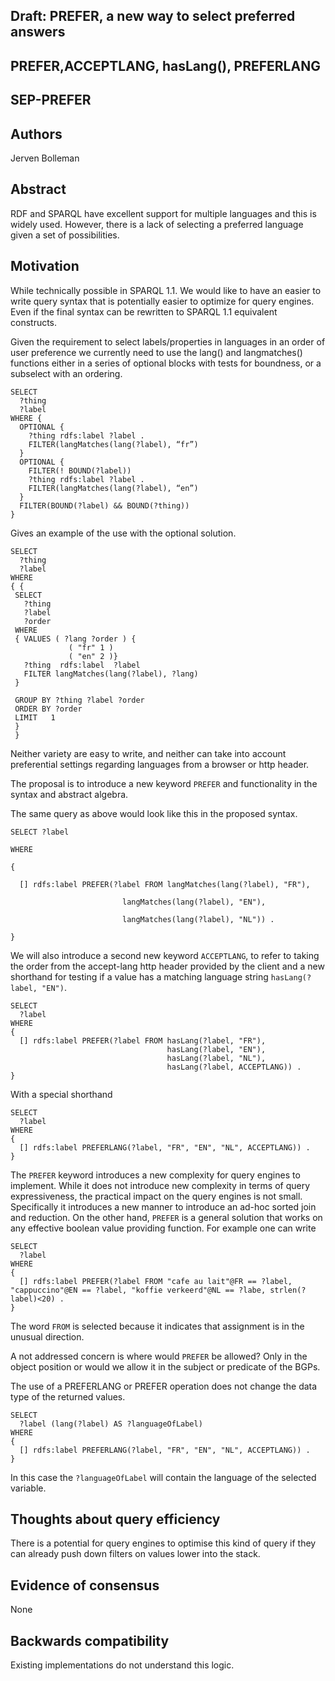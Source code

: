 ## Draft: PREFER, a new way to select preferred answers

## PREFER,ACCEPTLANG, hasLang(), PREFERLANG

## SEP-PREFER

## Authors

Jerven Bolleman

## Abstract



RDF and SPARQL have excellent support for multiple languages and this is widely used. However, there is a lack of selecting a preferred language given a set of possibilities. 

## Motivation

While technically possible in SPARQL 1.1. We would like to have an easier to write query syntax that is potentially easier to optimize for query engines. Even if the final syntax can be rewritten to SPARQL 1.1 equivalent constructs.



Given the requirement to select labels/properties in languages in an order of user preference we currently need to use the lang() and langmatches() functions either in a series of optional blocks with tests for boundness, or a subselect with an ordering.


```sparql
SELECT 
  ?thing 
  ?label
WHERE {
  OPTIONAL {
    ?thing rdfs:label ?label .
    FILTER(langMatches(lang(?label), “fr”)
  }
  OPTIONAL {
    FILTER(! BOUND(?label))
    ?thing rdfs:label ?label .
    FILTER(langMatches(lang(?label), “en”)
  }
  FILTER(BOUND(?label) && BOUND(?thing))
}
```
Gives an example of the use with the optional solution.
```sparql
SELECT
  ?thing
  ?label
WHERE
{ { 
 SELECT  
   ?thing 
   ?label 
   ?order
 WHERE
 { VALUES ( ?lang ?order ) {
             ( "fr" 1 )
             ( "en" 2 )}
   ?thing  rdfs:label  ?label
   FILTER langMatches(lang(?label), ?lang)
 }

 GROUP BY ?thing ?label ?order
 ORDER BY ?order
 LIMIT   1
 }
 }
```


Neither variety are easy to write, and neither can take into account preferential settings regarding languages from a browser or http header.



The proposal is to introduce a new keyword `PREFER` and functionality in the syntax and abstract algebra.



The same query as above would look like this in the proposed syntax.


```
SELECT ?label 

WHERE

{

  [] rdfs:label PREFER(?label FROM langMatches(lang(?label), "FR"),

                         langMatches(lang(?label), "EN"), 

                         langMatches(lang(?label), "NL")) .

}
```

We will also introduce a second new keyword `ACCEPTLANG`, to refer to taking the order from the accept-lang http header provided by the client and a new shorthand for testing if a value has a matching language string `hasLang(?label, "EN")`.


```sparql
SELECT 
  ?label 
WHERE
{
  [] rdfs:label PREFER(?label FROM hasLang(?label, "FR"),
                                   hasLang(?label, "EN"), 
                                   hasLang(?label, "NL"),
                                   hasLang(?label, ACCEPTLANG)) .
}
```


With a special shorthand


```sparql
SELECT 
  ?label 
WHERE
{
  [] rdfs:label PREFERLANG(?label, "FR", "EN", "NL", ACCEPTLANG)) .
}
```


The `PREFER` keyword introduces a new complexity for query engines to implement. While it does not introduce new complexity in terms of query expressiveness, the practical impact on the query engines is not small. Specifically it introduces a new manner to introduce an ad-hoc sorted join and reduction. On the other hand, `PREFER` is a general solution that works on any effective boolean value providing function. For example one can write


```sparql
SELECT 
  ?label 
WHERE
{
  [] rdfs:label PREFER(?label FROM "cafe au lait"@FR == ?label, "cappuccino"@EN == ?label, "koffie verkeerd"@NL == ?labe, strlen(?label)<20) .
}
```

The word `FROM` is selected because it indicates that assignment is in the unusual direction. 

A not addressed concern is where would `PREFER` be allowed? Only in the object position or would we allow it in the subject or predicate of the BGPs.


The use of a PREFERLANG or PREFER operation does not change the data type of the returned values.
```sparql
SELECT 
  ?label (lang(?label) AS ?languageOfLabel)
WHERE
{
  [] rdfs:label PREFERLANG(?label, "FR", "EN", "NL", ACCEPTLANG)) .
}
```
In this case the `?languageOfLabel` will contain the language of the selected variable.

## Thoughts about query efficiency

There is a potential for query engines to optimise this kind of query if they can already push down filters on values lower into the stack.

## Evidence of consensus

None

## Backwards compatibility

Existing implementations do not understand this logic.








